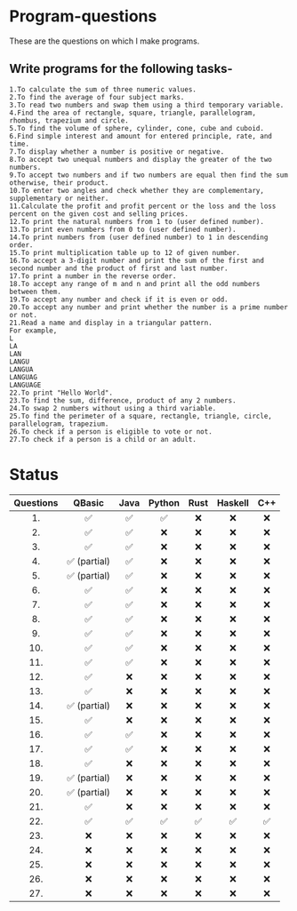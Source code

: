 # Program-questions
These are the questions on which I make programs.
## Write programs for the following tasks-

    1.To calculate the sum of three numeric values.  
    2.To find the average of four subject marks.  
    3.To read two numbers and swap them using a third temporary variable.
    4.Find the area of rectangle, square, triangle, parallelogram, rhombus, trapezium and circle.
    5.To find the volume of sphere, cylinder, cone, cube and cuboid.
    6.Find simple interest and amount for entered principle, rate, and time.
    7.To display whether a number is positive or negative.
    8.To accept two unequal numbers and display the greater of the two numbers. 
    9.To accept two numbers and if two numbers are equal then find the sum otherwise, their product.
    10.To enter two angles and check whether they are complementary, supplementary or neither.
    11.Calculate the profit and profit percent or the loss and the loss percent on the given cost and selling prices.
    12.To print the natural numbers from 1 to (user defined number).
    13.To print even numbers from 0 to (user defined number).
    14.To print numbers from (user defined number) to 1 in descending order.
    15.To print multiplication table up to 12 of given number.
    16.To accept a 3-digit number and print the sum of the first and second number and the product of first and last number.
    17.To print a number in the reverse order.
    18.To accept any range of m and n and print all the odd numbers between them. 
    19.To accept any number and check if it is even or odd.
    20.To accept any number and print whether the number is a prime number or not.
    21.Read a name and display in a triangular pattern.
    For example,
    L
    LA
    LAN
    LANGU
    LANGUA
    LANGUAG
    LANGUAGE
    22.To print "Hello World".
    23.To find the sum, difference, product of any 2 numbers.
    24.To swap 2 numbers without using a third variable.
    25.To find the perimeter of a square, rectangle, triangle, circle, parallelogram, trapezium.
    26.To check if a person is eligible to vote or not.
    27.To check if a person is a child or an adult.

# Status
| Questions | QBasic | Java | Python | Rust | Haskell | C++ |
|:---:|:---:|:---:|:---:|:---:|:---:|:---:|
|1.| ✅ | ✅ | ✅ | ❌ | ❌ | ❌ | ❌ | ❌ |
|2.| ✅ | ✅ | ❌ | ❌ | ❌ | ❌ | ❌ | ❌ |
|3.| ✅ | ✅ | ❌ | ❌ | ❌ | ❌ | ❌ | ❌ |
|4.| ✅ (partial)| ✅ | ❌ | ❌ | ❌ | ❌ | ❌ | ❌ |
|5.| ✅ (partial)| ✅ | ❌ | ❌ | ❌ | ❌ | ❌ | ❌ |
|6.| ✅ | ✅ | ❌ | ❌ | ❌ | ❌ | ❌ | ❌ |
|7.| ✅ | ✅ | ❌ | ❌ | ❌ | ❌ | ❌ | ❌ |
|8.| ✅ | ✅ | ❌ | ❌ | ❌ | ❌ | ❌ | ❌ |
|9.| ✅ | ✅ | ❌ | ❌ | ❌ | ❌ | ❌ | ❌ |
|10.| ✅ | ✅ | ❌ | ❌ | ❌ | ❌ | ❌ | ❌ |
|11.| ✅ | ✅ | ❌ | ❌ | ❌ | ❌ | ❌ | ❌ |
|12.| ✅ | ❌| ❌ | ❌ | ❌ | ❌ | ❌ | ❌ |
|13.| ✅ | ❌ | ❌ | ❌ | ❌ | ❌ | ❌ | ❌ |
|14.| ✅ (partial) | ❌ | ❌ | ❌ | ❌ | ❌ | ❌ | ❌ |
|15.| ✅ | ❌ | ❌ | ❌ | ❌ | ❌ | ❌ | ❌ |
|16.| ✅ | ✅ | ❌ | ❌ | ❌ | ❌ | ❌ | ❌ |
|17.| ✅ | ✅ | ❌ | ❌ | ❌ | ❌ | ❌ | ❌ |
|18.| ✅ | ❌ | ❌ | ❌ | ❌ | ❌ | ❌ | ❌ |
|19.| ✅ (partial) | ❌ | ❌ | ❌ | ❌ | ❌ | ❌ | ❌ |
|20.| ✅ (partial) | ❌ | ❌ | ❌ | ❌ | ❌ | ❌ | ❌ |
|21.| ✅ | ❌ | ❌ | ❌ | ❌ | ❌ | ❌ | ❌ |
|22.| ✅ | ✅ | ✅ | ✅ | ✅ | ✅ | ✅ | ✅ |
|23.| ❌ | ❌ | ❌ | ❌ | ❌ | ❌ | ❌ | ❌ |
|24.| ❌ | ❌ | ❌ | ❌ | ❌ | ❌ | ❌ | ❌ |
|25.| ❌ | ❌ | ❌ | ❌ | ❌ | ❌ | ❌ | ❌ |
|26.| ❌ | ❌ | ❌ | ❌ | ❌ | ❌ | ❌ | ❌ |
|27.| ❌ | ❌ | ❌ | ❌ | ❌ | ❌ | ❌ | ❌ |


